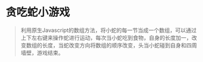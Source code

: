 # 贪吃蛇小游戏
> 利用原生Javascript的数组方法，将小蛇的每一节当成一个数组，可以通过上下左右键来操作蛇进行运动，每次当小蛇吃到食物，自身的长度加一，改变数组的长度，当蛇改变方向将数组的顺序改变，头当小蛇碰到自身和四周墙壁，游戏结束。
